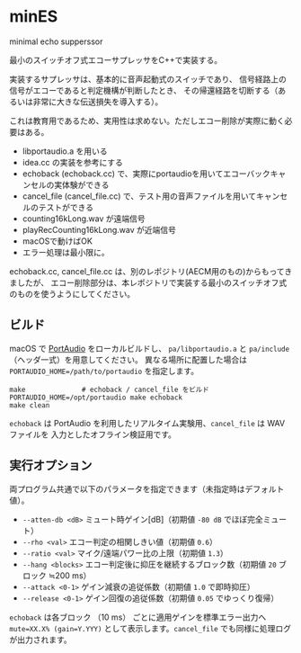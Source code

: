 # minES
minimal echo supperssor

最小のスイッチオフ式エコーサプレッサをC++で実装する。

実装するサプレッサは、基本的に音声起動式のスイッチであり、
信号経路上の信号がエコーであると判定機構が判断したとき、
その帰還経路を切断する（あるいは非常に大きな伝送損失を導入する）。

これは教育用であるため、実用性は求めない。ただしエコー削除が実際に動く必要はある。

- libportaudio.a を用いる
- idea.cc の実装を参考にする
- echoback (echoback.cc) で、実際にportaudioを用いてエコーバックキャンセルの実体験ができる
- cancel_file (cancel_file.cc) で、テスト用の音声ファイルを用いてキャンセルのテストができる
- counting16kLong.wav が遠端信号
- playRecCounting16kLong.wav が近端信号
- macOSで動けばOK
- エラー処理は最小限に。

echoback.cc, cancel_file.cc は、別のレポジトリ(AECM用のもの)からもってきましたが、
エコー削除部分は、本レポジトリで実装する最小のスイッチオフ式のものを使うようにしてください。

## ビルド

macOS で [PortAudio](http://www.portaudio.com/) をローカルビルドし、
`pa/libportaudio.a` と `pa/include`（ヘッダ一式）を用意してください。
異なる場所に配置した場合は `PORTAUDIO_HOME=/path/to/portaudio` を指定します。

```
make              # echoback / cancel_file をビルド
PORTAUDIO_HOME=/opt/portaudio make echoback
make clean
```

`echoback` は PortAudio を利用したリアルタイム実験用、`cancel_file` は WAV ファイルを
入力としたオフライン検証用です。

## 実行オプション

両プログラム共通で以下のパラメータを指定できます（未指定時はデフォルト値）。

- `--atten-db <dB>` ミュート時ゲイン[dB]（初期値 `-80 dB` でほぼ完全ミュート）
- `--rho <val>` エコー判定の相関しきい値（初期値 `0.6`）
- `--ratio <val>` マイク/遠端パワー比の上限（初期値 `1.3`）
- `--hang <blocks>` エコー判定後に抑圧を継続するブロック数（初期値 `20` ブロック ≒200 ms）
- `--attack <0-1>` ゲイン減衰の追従係数（初期値 `1.0` で即時抑圧）
- `--release <0-1>` ゲイン回復の追従係数（初期値 `0.05` でゆっくり復帰）

`echoback` は各ブロック （10 ms） ごとに適用ゲインを標準エラー出力へ
`mute=XX.X% (gain=Y.YYY)` として表示します。`cancel_file` でも同様に処理ログが出力されます。
